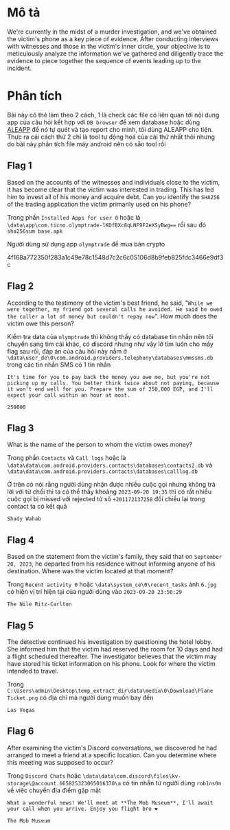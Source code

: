 # Mô tả

We're currently in the midst of a murder investigation, and we've obtained the victim's phone as a key piece of evidence. After conducting interviews with witnesses and those in the victim's inner circle, your objective is to meticulously analyze the information we've gathered and diligently trace the evidence to piece together the sequence of events leading up to the incident.

# Phân tích

Bài này có thẻ làm theo 2 cách, 1 là check các file có liên quan tới nội dung app của câu hỏi kết hợp với `DB browser` để xem database hoặc dùng [ALEAPP](https://github.com/abrignoni/ALEAPP/releases/tag/v3.4.0) để nó tự quét và tạo report cho mình, tôi dùng ALEAPP cho tiện. Thực ra cái cách thứ 2 chỉ là tool tự động hoá của cái thứ nhất thôi nhưng do bài này phân tích file máy android nên có sẵn tool rồi

## Flag 1

Based on the accounts of the witnesses and individuals close to the victim, it has become clear that the victim was interested in trading. This has led him to invest all of his money and acquire debt. Can you identify the `SHA256` of the trading application the victim primarily used on his phone?

Trong phần `Installed Apps for user 0` hoặc là `\data\app\com.ticno.olymptrade-lKDfBXc8qLNF9F2eXSyBwg==` rồi sau đó `sha256sum base.apk` 

Người dùng sử dụng app `olymptrade` để mua bán crypto

4f168a772350f283a1c49e78c1548d7c2c6c05106d8b9feb825fdc3466e9df3c

## Flag 2

According to the testimony of the victim's best friend, he said, "`While we were together, my friend got several calls he avoided. He said he owed the caller a lot of money but couldn't repay now`". How much does the victim owe this person?

Kiểm tra data của `olymptrade` thì không thấy có database tin nhắn nên tôi chuyển sang tìm cái khác, có discord nhưng như vậy lỡ tìm luôn cho mấy flag sau rồi, đáp án của câu hỏi này nằm ở `\data\user_de\0\com.android.providers.telephony\databases\mmssms.db` trong các tin nhắn SMS có 1 tin nhắn

```
It's time for you to pay back the money you owe me, but you're not picking up my calls. You better think twice about not paying, because it won't end well for you. Prepare the sum of 250,000 EGP, and I'll expect your call within an hour at most.	
```

`250000`

## Flag 3

What is the name of the person to whom the victim owes money?

Trong phần `Contacts` và `Call logs` hoặc là `\data\data\com.android.providers.contacts\databases\contacts2.db` và `\data\data\com.android.providers.contacts\databases\calllog.db`

Ở trên có nói rằng người dùng nhận được nhiều cuộc gọi nhưng không trả lời với từ chối thì ta có thể thấy khoảng `2023-09-20 19:35` thì có rất nhiều cuộc gọi bị missed với rejected từ số `+201172137258` đối chiều lại trong contact ta có kết quả

`Shady Wahab`

## Flag 4

Based on the statement from the victim's family, they said that on `September 20, 2023`, he departed from his residence without informing anyone of his destination. Where was the victim located at that moment?

Trong `Recent activity 0` hoặc `\data\system_ce\0\recent_tasks` ảnh `6.jpg` có hiện vị trí hiện tại của người dùng vào `2023-09-20 23:50:29`

`The Nile Ritz-Carlton`

## Flag 5

The detective continued his investigation by questioning the hotel lobby. She informed him that the victim had reserved the room for 10 days and had a flight scheduled thereafter. The investigator believes that the victim may have stored his ticket information on his phone. Look for where the victim intended to travel.

Trong `C:\Users\admin\Desktop\temp_extract_dir\data\media\0\Download\Plane Ticket.png` có địa chỉ mà người dùng muốn bay đến

`Las Vegas`

## Flag 6

After examining the victim's Discord conversations, we discovered he had arranged to meet a friend at a specific location. Can you determine where this meeting was supposed to occur?

Trong `Discord Chats` hoặc `\data\data\com.discord\files\kv-storage\@account.665825323065016370\a` có tin nhắn từ người dùng `rob1ns0n` về việc chuyển địa điểm gặp mặt

```
What a wonderful news! We'll meet at **The Mob Museum**, I'll await your call when you arrive. Enjoy you flight bro ❤️
```

`The Mob Museum`